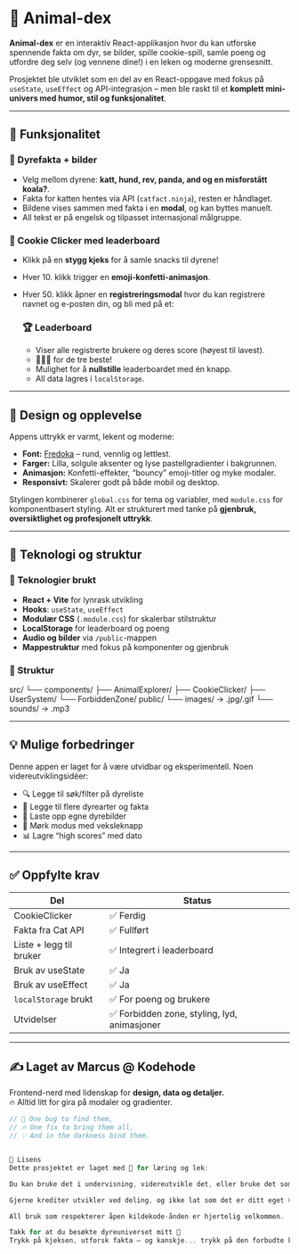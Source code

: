# 🐾 Animal-dex

**Animal-dex** er en interaktiv React-applikasjon hvor du kan utforske spennende fakta om dyr, se bilder, spille cookie-spill, samle poeng og utfordre deg selv (og vennene dine!) i en leken og moderne grensesnitt.

Prosjektet ble utviklet som en del av en React-oppgave med fokus på `useState`, `useEffect` og API-integrasjon – men ble raskt til et **komplett mini-univers med humor, stil og funksjonalitet**.

---

## 🚀 Funksjonalitet

### 🧠 Dyrefakta + bilder
- Velg mellom dyrene: **katt, hund, rev, panda, and og en misforstått koala?**.
- Fakta for katten hentes via API (`catfact.ninja`), resten er håndlaget.
- Bildene vises sammen med fakta i en **modal**, og kan byttes manuelt.
- All tekst er på engelsk og tilpasset internasjonal målgruppe.

### 🍪 Cookie Clicker med leaderboard
- Klikk på en **stygg kjeks** for å samle snacks til dyrene!
- Hver 10. klikk trigger en **emoji-konfetti-animasjon**.
- Hver 50. klikk åpner en **registreringsmodal** hvor du kan registrere navnet og e-posten din, og bli med på et:
  
  ### 🏆 Leaderboard
  - Viser alle registrerte brukere og deres score (høyest til lavest).
  - 🥇🥈🥉 for de tre beste!
  - Mulighet for å **nullstille** leaderboardet med én knapp.
  - All data lagres i `localStorage`.

---

## 🎨 Design og opplevelse

Appens uttrykk er varmt, lekent og moderne:

- **Font:** [Fredoka](https://fonts.google.com/specimen/Fredoka) – rund, vennlig og lettlest.
- **Farger:** Lilla, solgule aksenter og lyse pastellgradienter i bakgrunnen.
- **Animasjon:** Konfetti-effekter, “bouncy” emoji-titler og myke modaler.
- **Responsivt:** Skalerer godt på både mobil og desktop.

Stylingen kombinerer `global.css` for tema og variabler, med `module.css` for komponentbasert styling. Alt er strukturert med tanke på **gjenbruk, oversiktlighet og profesjonelt uttrykk**.

---

## 🧠 Teknologi og struktur

### 🧱 Teknologier brukt

- **React + Vite** for lynrask utvikling
- **Hooks**: `useState`, `useEffect`
- **Modulær CSS** (`.module.css`) for skalerbar stilstruktur
- **LocalStorage** for leaderboard og poeng
- **Audio og bilder** via `/public`-mappen
- **Mappestruktur** med fokus på komponenter og gjenbruk

### 📁 Struktur
src/ └── components/ ├── AnimalExplorer/ ├── CookieClicker/ ├── UserSystem/ └── ForbiddenZone/ public/ └── images/ → .jpg/.gif └── sounds/ → .mp3

---

## 💡 Mulige forbedringer

Denne appen er laget for å være utvidbar og eksperimentell. Noen videreutviklingsidéer:

- 🔍 Legge til søk/filter på dyreliste
- 🐾 Legge til flere dyrearter og fakta
- 📸 Laste opp egne dyrebilder
- 🌙 Mørk modus med veksleknapp
- 📊 Lagre “high scores” med dato

---

## ✅ Oppfylte krav

| Del                     | Status         |
|-------------------------|----------------|
| CookieClicker           | ✅ Ferdig      |
| Fakta fra Cat API       | ✅ Fullført    |
| Liste + legg til bruker | ✅ Integrert i leaderboard |
| Bruk av useState        | ✅ Ja          |
| Bruk av useEffect       | ✅ Ja          |
| `localStorage` brukt    | ✅ For poeng og brukere |
| Utvidelser              | ✅ Forbidden zone, styling, lyd, animasjoner |

---

## ✍️ Laget av Marcus @ Kodehode
Frontend-nerd med lidenskap for **design, data og detaljer.**  
🔥 Alltid litt for gira på modaler og gradienter.

```js
// 💍 One bug to find them,
// 🔥 One fix to bring them all,
// 💡 And in the darkness bind them.


📜 Lisens
Dette prosjektet er laget med 💜 for læring og lek:

Du kan bruke det i undervisning, videreutvikle det, eller bruke det som inspirasjon.

Gjerne krediter utvikler ved deling, og ikke lat som det er ditt eget 😄

All bruk som respekterer åpen kildekode-ånden er hjertelig velkommen.

Takk for at du besøkte dyreuniverset mitt 🐾
Trykk på kjeksen, utforsk fakta – og kanskje... trykk på den forbudte knappen?
